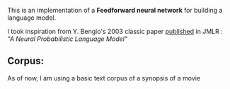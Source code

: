 This is an implementation of a **Feedforward neural network** for building a language model. 

I took inspiration from Y. Bengio's 2003 classic paper [published](http://www.jmlr.org/papers/volume3/bengio03a/bengio03a.pdf)  in JMLR :  *"A Neural Probabilistic Language Model"*

## Corpus:

As of now, I am using a basic text corpus of a synopsis of a movie

